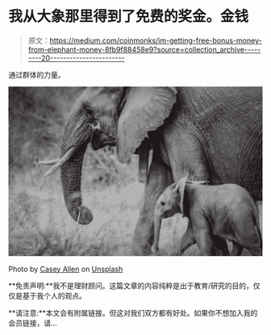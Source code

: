 # 我从大象那里得到了免费的奖金。金钱

> 原文：<https://medium.com/coinmonks/im-getting-free-bonus-money-from-elephant-money-8fb9f88458e9?source=collection_archive---------20----------------------->

通过群体的力量。

![](img/a2673591847bab841e07c0738308baab.png)

Photo by [Casey Allen](https://unsplash.com/@westbeach013?utm_source=medium&utm_medium=referral) on [Unsplash](https://unsplash.com?utm_source=medium&utm_medium=referral)

**免责声明:**我不是理财顾问。这篇文章的内容纯粹是出于教育/研究的目的，仅仅是基于我个人的观点。

**请注意:**本文会有附属链接。但这对我们双方都有好处。如果你不想加入我的会员链接，请…